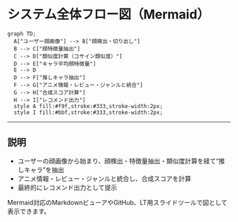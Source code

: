# システム全体フロー図（Mermaid）

```mermaid
graph TD;
  A["ユーザー顔画像"] --> B["顔検出・切り出し"]
  B --> C["顔特徴量抽出"]
  C --> D["類似度計算（コサイン類似度）"]
  D --> E["キャラ平均顔特徴量"]
  E --> D
  D --> F["推しキャラ抽出"]
  F --> G["アニメ情報・レビュー・ジャンルと統合"]
  G --> H["合成スコア計算"]
  H --> I["レコメンド出力"]
  style A fill:#f9f,stroke:#333,stroke-width:2px;
  style I fill:#bbf,stroke:#333,stroke-width:2px;
```

---

## 説明
- ユーザーの顔画像から始まり、顔検出・特徴量抽出・類似度計算を経て“推しキャラ”を抽出
- アニメ情報・レビュー・ジャンルと統合し、合成スコアを計算
- 最終的にレコメンド出力として提示

Mermaid対応のMarkdownビューアやGitHub、LT用スライドツールで図として表示できます。 